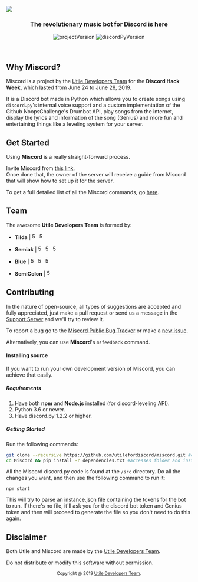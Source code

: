 <img align="center" src="https://ialex11.github.io/assets/miscord-logo.png" />
<h3 align="center">The revolutionary music bot for Discord is here</h1>
<div align="center">

![projectVersion](https://img.shields.io/badge/-v1.0-9cf.svg?link=https://utileForDiscord.github.io/miscord/latest) ![discordPyVersion](https://img.shields.io/badge/discord.py-1.2.2-9EA6F9.svg?logo=discord&logoColor=white&link=https://github.com/Rapptz/discord.py&link=https://utileForDiscord.github.io/miscord/docs/libs#discord)

</div>

<br>

## Why Miscord?
Miscord is a project by the [Utile Developers Team](https://github.com/orgs/utilefordiscord/teams/developers/members) for the **Discord Hack Week**, which lasted from June 24 to June 28, 2019.

It is a Discord bot made in Python which allows you to create songs using `discord.py`'s internal voice support and a custom implementation of the Github NoopsChallenge's Drumbot API, play songs from the internet, display the lyrics and information of the song (Genius) and more fun and entertaining things like a leveling system for your server.

## Get Started
Using **Miscord** is a really straight-forward process.

Invite Miscord from [this link](https://utileForDiscord.github,io/miscord/invite).<br>
Once done that, the owner of the server will receive a guide from Miscord that will show how to set up it for the server.

To get a full detailed list of all the Miscord commands, go [here](https://utileForDiscord.github.io/miscord/commands).

## Team
The awesome **Utile Developers Team** is formed by:

- **Tilda** | <a href="https://github.com/tilda" rel="some text"><img href="example.com" src="https://ialex11.github.io/assets/github.svg" width="16" height="16" title="500px" alt="500px"></a> <a href="https://www.reddit.com/u/RShotZz" rel="some text"><img href="example.com" src="https://ialex11.github.io/assets/reddit.svg" width="16" height="16" title="500px" alt="500px"></a>

- **Semiak** | <a href="https://github.com/iAlex11" rel="some text"><img href="example.com" src="https://ialex11.github.io/assets/github.svg" width="16" height="16" title="500px" alt="500px"></a> <a href="https://www.reddit.com/u/iAlex11" rel="some text"><img href="example.com" src="https://ialex11.github.io/assets/reddit.svg" width="16" height="16" title="500px" alt="500px"></a> <a href="https://twitter.com/semiak_" rel="some text"><img href="example.com" src="https://ialex11.github.io/assets/twitter.svg" width="16" height="16" title="500px" alt="500px"></a>

- **Blue** | <a href="https://github.com/bluecification" rel="some text"><img href="example.com" src="https://ialex11.github.io/assets/github.svg" width="16" height="16" title="500px" alt="500px"></a> <a href="https://www.reddit.com/u/an516" rel="some text"><img href="example.com" src="https://ialex11.github.io/assets/reddit.svg" width="16" height="16" title="500px" alt="500px"></a> <a href="https://twitter.com/bluecantcode" rel="some text"><img href="example.com" src="https://ialex11.github.io/assets/twitter.svg" width="16" height="16" title="500px" alt="500px"></a>

- **SemiColon** | <a href="https://github.com/semiicolon" rel="some text"><img href="example.com" src="https://ialex11.github.io/assets/github.svg" width="16" height="16" title="500px" alt="500px"></a>

## Contributing
In the nature of open-source, all types of suggestions are accepted and fully appreciated, just make a pull request or send us a message in the [Support Server](discord.gg/supportserverlinkgoeshere) and we'll try to review it.

To report a bug go to the [Miscord Public Bug Tracker](bugs.semiak.dev) or make a [new issue](https://github.com/utileForDiscord/miscord/issues).

Alternatively, you can use **Miscord**'s `m!feedback` command.

#### Installing source
If you want to run your own development version of Miscord, you can achieve that easily.

##### Requirements
1. Have both **npm** and **Node.js** installed (for discord-leveling API).
2. Python 3.6 or newer.
3. Have discord.py 1.2.2 or higher.

##### Getting Started
Run the following commands:
```bash
git clone --recursive https://github.com/utilefordiscord/miscord.git #clones repo and its submodules
cd Miscord && pip install -r dependencies.txt #accesses folder and installs the dependencies required for Miscord to run
```

All the Miscord discord.py code is found at the `/src` directory.
Do all the changes you want, and then use the following command to run it:
```
npm start
```

This will try to parse an instance.json file containing the tokens for the bot to run.
If there's no file, it'll ask you for the discord bot token and Genius token and then will proceed to generate the file so you don't need to do this again.

## Disclaimer
Both Utile and Miscord are made by the [Utile Developers Team](https://github.com/orgs/utilefordiscord/teams/developers/members).      

Do not distribute or modify this software without permission.

<div align="center"><sup>Copyright @ 2019 <a href="https://github.com/orgs/utilefordiscord/teams/developers/members">Utile Developers Team</a>.</sup></div>
